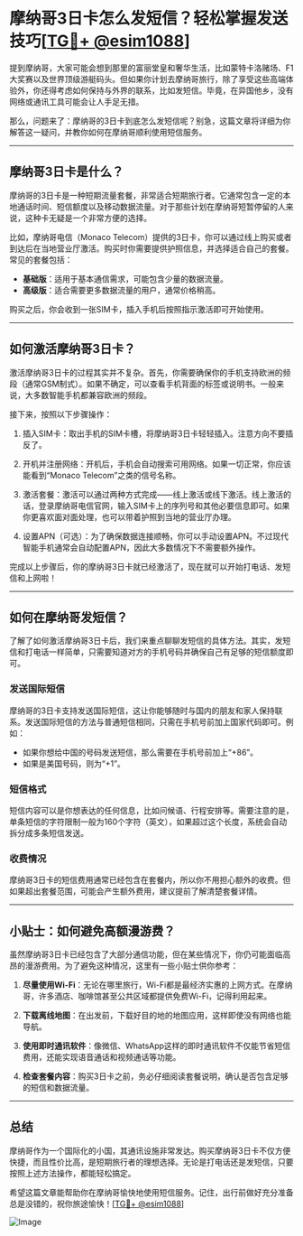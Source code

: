 # 摩纳哥3日卡怎么发短信？轻松掌握发送技巧[[TG💪+ @esim1088](https://t.me/s/esim1088)]

提到摩纳哥，大家可能会想到那里的富丽堂皇和奢华生活，比如蒙特卡洛赌场、F1大奖赛以及世界顶级游艇码头。但如果你计划去摩纳哥旅行，除了享受这些高端体验外，你还得考虑如何保持与外界的联系，比如发短信。毕竟，在异国他乡，没有网络或通讯工具可能会让人手足无措。

那么，问题来了：摩纳哥的3日卡到底怎么发短信呢？别急，这篇文章将详细为你解答这一疑问，并教你如何在摩纳哥顺利使用短信服务。

---

## 摩纳哥3日卡是什么？

摩纳哥的3日卡是一种短期流量套餐，非常适合短期旅行者。它通常包含一定的本地通话时间、短信额度以及移动数据流量。对于那些计划在摩纳哥短暂停留的人来说，这种卡无疑是一个非常方便的选择。

比如，摩纳哥电信（Monaco Telecom）提供的3日卡，你可以通过线上购买或者到达后在当地营业厅激活。购买时你需要提供护照信息，并选择适合自己的套餐。常见的套餐包括：

- **基础版**：适用于基本通信需求，可能包含少量的数据流量。
- **高级版**：适合需要更多数据流量的用户，通常价格稍高。

购买之后，你会收到一张SIM卡，插入手机后按照指示激活即可开始使用。

---

## 如何激活摩纳哥3日卡？

激活摩纳哥3日卡的过程其实并不复杂。首先，你需要确保你的手机支持欧洲的频段（通常GSM制式）。如果不确定，可以查看手机背面的标签或说明书。一般来说，大多数智能手机都兼容欧洲的频段。

接下来，按照以下步骤操作：

1. 插入SIM卡：取出手机的SIM卡槽，将摩纳哥3日卡轻轻插入。注意方向不要插反了。
   
2. 开机并注册网络：开机后，手机会自动搜索可用网络。如果一切正常，你应该能看到“Monaco Telecom”之类的信号名称。

3. 激活套餐：激活可以通过两种方式完成——线上激活或线下激活。线上激活的话，登录摩纳哥电信官网，输入SIM卡上的序列号和其他必要信息即可。如果你更喜欢面对面处理，也可以带着护照到当地的营业厅办理。

4. 设置APN（可选）：为了确保数据连接顺畅，你可以手动设置APN。不过现代智能手机通常会自动配置APN，因此大多数情况下不需要额外操作。

完成以上步骤后，你的摩纳哥3日卡就已经激活了，现在就可以开始打电话、发短信和上网啦！

---

## 如何在摩纳哥发短信？

了解了如何激活摩纳哥3日卡后，我们来重点聊聊发短信的具体方法。其实，发短信和打电话一样简单，只需要知道对方的手机号码并确保自己有足够的短信额度即可。

### 发送国际短信

摩纳哥的3日卡支持发送国际短信，这让你能够随时与国内的朋友和家人保持联系。发送国际短信的方法与普通短信相同，只需在手机号前加上国家代码即可。例如：

- 如果你想给中国的号码发送短信，那么需要在手机号前加上“+86”。
- 如果是美国号码，则为“+1”。

### 短信格式

短信内容可以是你想表达的任何信息，比如问候语、行程安排等。需要注意的是，单条短信的字符限制一般为160个字符（英文），如果超过这个长度，系统会自动拆分成多条短信发送。

### 收费情况

摩纳哥3日卡的短信费用通常已经包含在套餐内，所以你不用担心额外的收费。但如果超出套餐范围，可能会产生额外费用，建议提前了解清楚套餐详情。

---

## 小贴士：如何避免高额漫游费？

虽然摩纳哥3日卡已经包含了大部分通信功能，但在某些情况下，你仍可能面临高昂的漫游费用。为了避免这种情况，这里有一些小贴士供你参考：

1. **尽量使用Wi-Fi**：无论在哪里旅行，Wi-Fi都是最经济实惠的上网方式。在摩纳哥，许多酒店、咖啡馆甚至公共区域都提供免费Wi-Fi，记得利用起来。

2. **下载离线地图**：在出发前，下载好目的地的地图应用，这样即使没有网络也能导航。

3. **使用即时通讯软件**：像微信、WhatsApp这样的即时通讯软件不仅能节省短信费用，还能实现语音通话和视频通话等功能。

4. **检查套餐内容**：购买3日卡之前，务必仔细阅读套餐说明，确认是否包含足够的短信和数据流量。

---

## 总结

摩纳哥作为一个国际化的小国，其通讯设施非常发达。购买摩纳哥3日卡不仅方便快捷，而且性价比高，是短期旅行者的理想选择。无论是打电话还是发短信，只要按照上述方法操作，都能轻松搞定。

希望这篇文章能帮助你在摩纳哥愉快地使用短信服务。记住，出行前做好充分准备总是没错的，祝你旅途愉快！[[TG💪+ @esim1088](https://t.me/s/esim1088)]

![Image](https://i.postimg.cc/4NQfJmqS/Snipaste-2025-05-13-00-14-12.png)